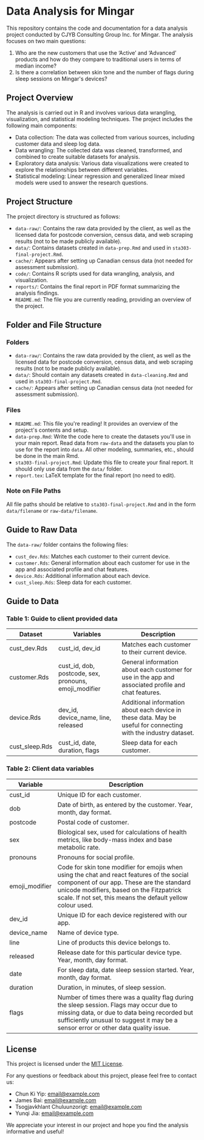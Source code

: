 # Data Analysis for Mingar

This repository contains the code and documentation for a data analysis project conducted by CJYB Consulting Group Inc. for Mingar. The analysis focuses on two main questions: 

1. Who are the new customers that use the ‘Active’ and ‘Advanced’ products and how do they compare to traditional users in terms of median income?
2. Is there a correlation between skin tone and the number of flags during sleep sessions on Mingar's devices?

## Project Overview

The analysis is carried out in R and involves various data wrangling, visualization, and statistical modeling techniques. The project includes the following main components:

- Data collection: The data was collected from various sources, including customer data and sleep log data.
- Data wrangling: The collected data was cleaned, transformed, and combined to create suitable datasets for analysis.
- Exploratory data analysis: Various data visualizations were created to explore the relationships between different variables.
- Statistical modeling: Linear regression and generalized linear mixed models were used to answer the research questions.

## Project Structure

The project directory is structured as follows:

- `data-raw/`: Contains the raw data provided by the client, as well as the licensed data for postcode conversion, census data, and web scraping results (not to be made publicly available).
- `data/`: Contains datasets created in `data-prep.Rmd` and used in `sta303-final-project.Rmd`.
- `cache/`: Appears after setting up Canadian census data (not needed for assessment submission).
- `code/`: Contains R scripts used for data wrangling, analysis, and visualization.
- `reports/`: Contains the final report in PDF format summarizing the analysis findings.
- `README.md`: The file you are currently reading, providing an overview of the project.

## Folder and File Structure

### Folders

- `data-raw/`: Contains the raw data provided by the client, as well as the licensed data for postcode conversion, census data, and web scraping results (not to be made publicly available).
- `data/`: Should contain any datasets created in `data-cleaning.Rmd` and used in `sta303-final-project.Rmd`.
- `cache/`: Appears after setting up Canadian census data (not needed for assessment submission).

### Files

- `README.md`: This file you're reading! It provides an overview of the project's contents and setup.
- `data-prep.Rmd`: Write the code here to create the datasets you'll use in your main report. Read data from `raw-data` and the datasets you plan to use for the report into `data`. All other modeling, summaries, etc., should be done in the main Rmd.
- `sta303-final-project.Rmd`: Update this file to create your final report. It should only use data from the `data/` folder.
- `report.tex`: LaTeX template for the final report (no need to edit).

### Note on File Paths

All file paths should be relative to `sta303-final-project.Rmd` and in the form `data/filename` or `raw-data/filename`.

## Guide to Raw Data

The `data-raw/` folder contains the following files:

- `cust_dev.Rds`: Matches each customer to their current device.
- `customer.Rds`: General information about each customer for use in the app and associated profile and chat features.
- `device.Rds`: Additional information about each device.
- `cust_sleep.Rds`: Sleep data for each customer.

## Guide to Data

### Table 1: Guide to client provided data

| Dataset      | Variables                  | Description                                          |
|--------------|----------------------------|------------------------------------------------------|
| cust_dev.Rds | cust_id, dev_id            | Matches each customer to their current device.      |
| customer.Rds | cust_id, dob, postcode, sex, pronouns, emoji_modifier | General information about each customer for use in the app and associated profile and chat features. |
| device.Rds   | dev_id, device_name, line, released | Additional information about each device in these data. May be useful for connecting with the industry dataset. |
| cust_sleep.Rds | cust_id, date, duration, flags | Sleep data for each customer.                        |

### Table 2: Client data variables

| Variable       | Description                                               |
|----------------|-----------------------------------------------------------|
| cust_id        | Unique ID for each customer.                             |
| dob            | Date of birth, as entered by the customer. Year, month, day format. |
| postcode       | Postal code of customer.                                 |
| sex            | Biological sex, used for calculations of health metrics, like body-mass index and base metabolic rate. |
| pronouns       | Pronouns for social profile.                            |
| emoji_modifier | Code for skin tone modifier for emojis when using the chat and react features of the social component of our app. These are the standard unicode modifiers, based on the Fitzpatrick scale. If not set, this means the default yellow colour used. |
| dev_id         | Unique ID for each device registered with our app.    |
| device_name    | Name of device type.                                    |
| line           | Line of products this device belongs to.               |
| released       | Release date for this particular device type. Year, month, day format. |
| date           | For sleep data, date sleep session started. Year, month, day format. |
| duration       | Duration, in minutes, of sleep session.                |
| flags          | Number of times there was a quality flag during the sleep session. Flags may occur due to missing data, or due to data being recorded but sufficiently unusual to suggest it may be a sensor error or other data quality issue. |

## License

This project is licensed under the [MIT License](LICENSE).

For any questions or feedback about this project, please feel free to contact us:

- Chun Ki Yip: [email@example.com](mailto:email@example.com)
- James Bai: [email@example.com](mailto:email@example.com)
- Tsogjavkhlant Chuluunzorigt: [email@example.com](mailto:email@example.com)
- Yunqi Jia: [email@example.com](mailto:email@example.com)

We appreciate your interest in our project and hope you find the analysis informative and useful!
